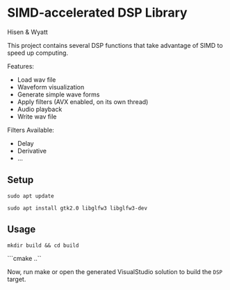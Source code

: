 # SIMD-accelerated DSP Library

Hisen & Wyatt

This project contains several DSP functions that take advantage of SIMD to speed up computing. 

Features:
- Load wav file
- Waveform visualization
- Generate simple wave forms
- Apply filters (AVX enabled, on its own thread)
- Audio playback
- Write wav file

Filters Available:
- Delay
- Derivative
- ...

## Setup

```sudo apt update```

```sudo apt install gtk2.0 libglfw3 libglfw3-dev```

## Usage

```mkdir build && cd build```

```cmake ..``

Now, run make or open the generated VisualStudio solution to build the ```DSP``` target. 